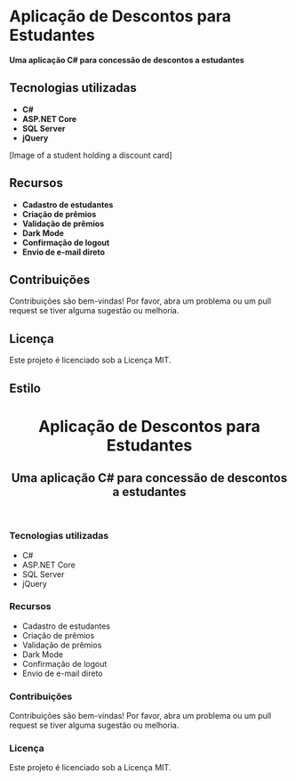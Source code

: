 # Aplicação de Descontos para Estudantes

**Uma aplicação C# para concessão de descontos a estudantes**

## Tecnologias utilizadas

* **C#**
* **ASP.NET Core**
* **SQL Server**
* **jQuery**

[Image of a student holding a discount card]

## Recursos

* **Cadastro de estudantes**
* **Criação de prêmios**
* **Validação de prêmios**
* **Dark Mode**
* **Confirmação de logout**
* **Envio de e-mail direto**

## Contribuições

Contribuições são bem-vindas! Por favor, abra um problema ou um pull request se tiver alguma sugestão ou melhoria.

## Licença

Este projeto é licenciado sob a Licença MIT.

## Estilo

<!DOCTYPE html>
<html lang="pt-br">
<head>
  <meta charset="UTF-8">
  <title>Aplicação de Descontos para Estudantes</title>
  <link rel="stylesheet" href="style.css">
</head>
<body>

  <header>
    <h1 id="title">Aplicação de Descontos para Estudantes</h1>
    <h2 id="subtitle">Uma aplicação C# para concessão de descontos a estudantes</h2>
  </header>

  <section id="tecnologias">
    <h3>Tecnologias utilizadas</h3>
    <ul class="lista-tecnologias">
      <li class="csharp">C#</li>
      <li class="aspnet-core">ASP.NET Core</li>
      <li class="sql-server">SQL Server</li>
      <li class="jquery">jQuery</li>
    </ul>
  </section>

  <section id="recursos">
    <h3>Recursos</h3>
    <ul class="lista-recursos">
      <li class="cadastro-estudantes">Cadastro de estudantes</li>
      <li class="criacao-premios">Criação de prêmios</li>
      <li class="validacao-premios">Validação de prêmios</li>
      <li class="dark-mode">Dark Mode</li>
      <li class="confirmacao-logout">Confirmação de logout</li>
      <li class="envio-email-direto">Envio de e-mail direto</li>
    </ul>
  </section>

  <section id="contribuicoes">
    <h3>Contribuições</h3>
    <p>Contribuições são bem-vindas! Por favor, abra um problema ou um pull request se tiver alguma sugestão ou melhoria.</p>
  </section>

  <section id="licenca">
    <h3>Licença</h3>
    <p>Este projeto é licenciado sob a Licença MIT.</p>
  </section>

</body>
</html>

